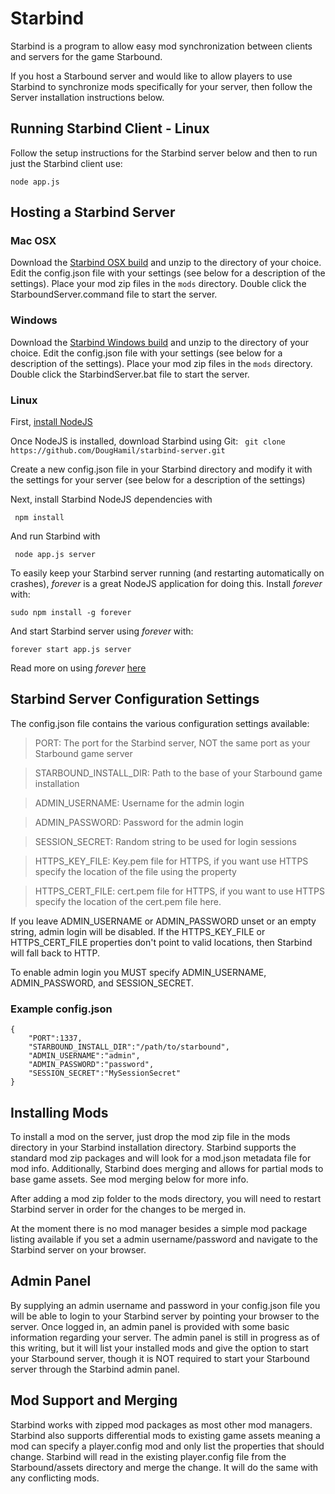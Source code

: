 Starbind
===============

Starbind is a program to allow easy mod synchronization between clients and servers for the game Starbound.

If you host a Starbound server and would like to allow players to use Starbind to synchronize mods specifically for your
server, then follow the Server installation instructions below.

Running Starbind Client - Linux
-------------------------------

Follow the setup instructions for the Starbind server below and then to run just the Starbind client use:

`node app.js`

Hosting a Starbind Server
---------------------------------

### Mac OSX
Download the [Starbind OSX build](https://www.dropbox.com/s/z3rq5gyd8mcpwfu/starbind_mac.zip) and unzip to the directory of your choice. Edit the config.json file with your settings (see below for a description of the settings).  Place your mod zip files in the `mods` directory. Double click the StarboundServer.command file to start the server.

### Windows
Download the [Starbind Windows build](https://www.dropbox.com/s/clsspuxpumm2skr/starbind_win.zip) and unzip to the directory of your choice. Edit the config.json file with your settings (see below for a description of the settings).  Place your mod zip files in the `mods` directory. Double click the StarbindServer.bat file to start the server.

### Linux
First, [install NodeJS](https://github.com/joyent/node/wiki/Installing-Node.js-via-package-manager)

Once NodeJS is installed, download Starbind using Git:
` git clone https://github.com/DougHamil/starbind-server.git`

Create a new config.json file in your Starbind directory and modify it with the settings for your server (see below for a description of the settings)

Next, install Starbind NodeJS dependencies with

` npm install`

And run Starbind with

` node app.js server`

To easily keep your Starbind server running (and restarting automatically on crashes), *forever* is a great NodeJS application for doing this. Install *forever* with:

`sudo npm install -g forever`

And start Starbind server using *forever* with:

`forever start app.js server`

Read more on using *forever* [here](http://blog.nodejitsu.com/keep-a-nodejs-server-up-with-forever)

Starbind Server Configuration Settings
----------------
The config.json file contains the various configuration settings available:
> PORT: The port for the Starbind server, NOT the same port as your Starbound game server

> STARBOUND_INSTALL_DIR: Path to the base of your Starbound game installation

> ADMIN_USERNAME: Username for the admin login

> ADMIN_PASSWORD: Password for the admin login

> SESSION_SECRET: Random string to be used for login sessions

> HTTPS_KEY_FILE: Key.pem file for HTTPS, if you want use HTTPS specify the location of the file using the property

> HTTPS_CERT_FILE: cert.pem file for HTTPS, if you want to use HTTPS specify the location of the cert.pem file here.

If you leave ADMIN_USERNAME or ADMIN_PASSWORD unset or an empty string, admin login will be disabled.
If the HTTPS_KEY_FILE or HTTPS_CERT_FILE properties don't point to valid locations, then Starbind will fall back to HTTP.

To enable admin login you MUST specify ADMIN_USERNAME, ADMIN_PASSWORD, and SESSION_SECRET.

### Example config.json

    {
    	"PORT":1337,
    	"STARBOUND_INSTALL_DIR":"/path/to/starbound",
    	"ADMIN_USERNAME":"admin",
    	"ADMIN_PASSWORD":"password",
    	"SESSION_SECRET":"MySessionSecret"
    }


Installing Mods
----------------------
To install a mod on the server, just drop the mod zip file in the mods directory in your Starbind installation directory.
Starbind supports the standard mod zip packages and will look for a mod.json metadata file for mod info.
Additionally, Starbind does merging and allows for partial mods to base game assets.  See mod merging below for more info.

After adding a mod zip folder to the mods directory, you will need to restart Starbind server in order for the changes to be merged in.

At the moment there is no mod manager besides a simple mod package listing available if you set a admin username/password and navigate
to the Starbind server on your browser.

Admin Panel
-------------
By supplying an admin username and password in your config.json file you will be able to login to your Starbind server by pointing your browser to the server.  Once logged in, an admin panel is provided with some basic information regarding your server.  The admin panel is still in progress as of this writing, but it will list your installed mods and give the option to start your Starbound server, though it is NOT required to start your Starbound server through the Starbind admin panel.

Mod Support and Merging
-----------------------
Starbind works with zipped mod packages as most other mod managers. Starbind also supports differential mods to existing game assets
meaning a mod can specify a player.config mod and only list the properties that should change. Starbind will read in the existing player.config
file from the Starbound/assets directory and merge the change. It will do the same with any conflicting mods.
